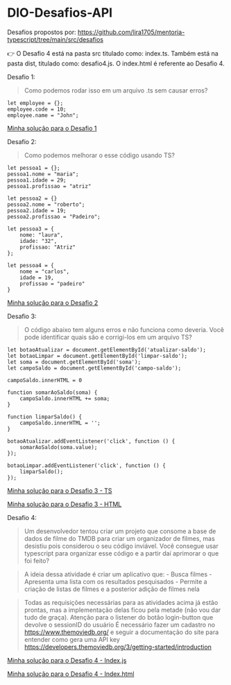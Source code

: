 # DIO-Desafios-API
Desafios propostos por: https://github.com/lira1705/mentoria-typescript/tree/main/src/desafios  

 :point_right: O Desafio 4 está na pasta src titulado como: index.ts. Também está na pasta dist, titulado como: desafio4.js. O index.html é referente ao Desafio 4.

Desafio 1:
  > Como podemos rodar isso em um arquivo .ts sem causar erros? 
```
let employee = {};
employee.code = 10;
employee.name = "John";
```
[Minha solução para o Desafio 1](https://github.com/ancaroline/DIO-Desafios-API/blob/main/src/desafios/desafio1.ts)

Desafio 2: 
  > Como podemos melhorar o esse código usando TS? 
```
let pessoa1 = {};
pessoa1.nome = "maria";
pessoa1.idade = 29;
pessoa1.profissao = "atriz"

let pessoa2 = {}
pessoa2.nome = "roberto";
pessoa2.idade = 19;
pessoa2.profissao = "Padeiro";

let pessoa3 = {
    nome: "laura",
    idade: "32",
    profissao: "Atriz"
};

let pessoa4 = {
    nome = "carlos",
    idade = 19,
    profissao = "padeiro"
}
```
[Minha solução para o Desafio 2](https://github.com/ancaroline/DIO-Desafios-API/blob/main/src/desafios/desafio2.ts)

Desafio 3:
  >  O código abaixo tem alguns erros e não funciona como deveria. Você pode identificar quais são e corrigi-los em um arquivo TS?
```
let botaoAtualizar = document.getElementById('atualizar-saldo');
let botaoLimpar = document.getElementById('limpar-saldo');
let soma = document.getElementById('soma');
let campoSaldo = document.getElementById('campo-saldo');

campoSaldo.innerHTML = 0

function somarAoSaldo(soma) {
    campoSaldo.innerHTML += soma;
}

function limparSaldo() {
    campoSaldo.innerHTML = '';
}

botaoAtualizar.addEventListener('click', function () {
    somarAoSaldo(soma.value);
});

botaoLimpar.addEventListener('click', function () {
    limparSaldo();
});
```
[Minha solução para o Desafio 3 - TS](https://github.com/ancaroline/DIO-Desafios-API/blob/main/src/desafios/desafio3.ts)  

[Minha solução para o Desafio 3 - HTML](https://github.com/ancaroline/DIO-Desafios-API/blob/main/src/desafios/desafio3.html)

Desafio 4: 

 > Um desenvolvedor tentou criar um projeto que consome a base de dados de filme do TMDB para criar um organizador de filmes, mas desistiu 
 pois considerou o seu código inviável. Você consegue usar typescript para organizar esse código e a partir daí aprimorar o que foi feito?

 > A ideia dessa atividade é criar um aplicativo que: 
    - Busca filmes
    - Apresenta uma lista com os resultados pesquisados
    - Permite a criação de listas de filmes e a posterior adição de filmes nela

 > Todas as requisições necessárias para as atividades acima já estão prontas, mas a implementação delas ficou pela metade (não vou dar tudo de graça).
 Atenção para o listener do botão login-button que devolve o sessionID do usuário
 É necessário fazer um cadastro no https://www.themoviedb.org/ e seguir a documentação do site para entender como gera uma API key https://developers.themoviedb.org/3/getting-started/introduction

[Minha solução para o Desafio 4 - Index.js](https://github.com/ancaroline/DIO-Desafios-API/blob/main/src/index.ts)  

[Minha solução para o Desafio 4 - Index.html](https://github.com/ancaroline/DIO-Desafios-API/blob/main/index.html)


